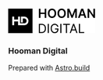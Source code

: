 ![just-the-basics](./src/assets/png/hooman-logo-main2.png)

### Hooman Digital

Prepared with <a href="https://astro.build/">Astro.build</a>
